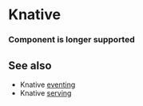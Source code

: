 # Knative

### Component is longer supported

## See also

- Knative [eventing](https://github.com/epam/hub-kubeflow-components/tree/develop/knative-eventing)
- Knative [serving](https://github.com/epam/hub-kubeflow-components/tree/develop/knative-serving)